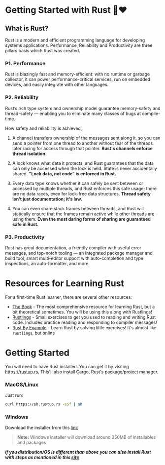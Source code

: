# Getting Started with Rust 🦀❤️

## What is Rust?
Rust is a modern and efficient programming language for developing systems applications. Performance, Reliability and Productivity are three pillars basis which Rust was created.

### P1. Performance 
Rust is blazingly fast and memory-efficient: with no runtime or garbage collector, it can power performance-critical services, run on embedded devices, and easily integrate with other languages.

### P2. Reliability
Rust’s rich type system and ownership model guarantee memory-safety and thread-safety — enabling you to eliminate many classes of bugs at compile-time.

How safety and reliability is achieved,
1. A channel transfers ownership of the messages sent along it, so you can send a pointer from one thread to another without fear of the threads later racing for access through that pointer. **Rust's channels enforce thread isolation.**

2. A lock knows what data it protects, and Rust guarantees that the data can only be accessed when the lock is held. State is never accidentally shared. **"Lock data, not code" is enforced in Rust.**

3. Every data type knows whether it can safely be sent between or accessed by multiple threads, and Rust enforces this safe usage; there are no data races, even for lock-free data structures. **Thread safety isn't just documentation; it's law.**

4. You can even share stack frames between threads, and Rust will statically ensure that the frames remain active while other threads are using them. **Even the most daring forms of sharing are guaranteed safe in Rust.**

### P3.  Productivity
Rust has great documentation, a friendly compiler with useful error messages, and top-notch tooling — an integrated package manager and build tool, smart multi-editor support with auto-completion and type inspections, an auto-formatter, and more.

# Resources for Learning Rust
For a first-time Rust learner, there are several other resources:

- [The Book](https://doc.rust-lang.org/book/index.html) - The most comprehensive resource for learning Rust, but a bit theoretical sometimes. You will be using this along with Rustlings!
- [Rustlings](https://github.com/rust-lang/rustlings) - Small exercises to get you used to reading and writing Rust code. Includes practice reading and responding to compiler messages!
- [Rust By Example](https://doc.rust-lang.org/rust-by-example/index.html) - Learn Rust by solving little exercises! It's almost like `rustlings`, but online

# Getting Started

You will need to have Rust installed. You can get it by visiting https://rustup.rs. This'll also install Cargo, Rust's package/project manager.

### MacOS/Linux

Just run:

```bash
curl https://sh.rustup.rs -sSf | sh
```

### Windows

Download the installer from this [link](https://static.rust-lang.org/rustup/dist/x86_64-pc-windows-msvc/rustup-init.exe)
> **Note:** Windows installer will download around 250MB of installables and packages

_**If you distribution/OS is different than above you can also install Rust with steps as mentioned in this [site](https://www.rust-lang.org/tools/install)**_
